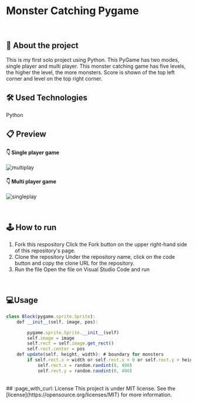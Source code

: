# Monster Catching Pygame
<br>

## :book: About the project
This is my first solo project using Python. This PyGame has two modes, single player and multi player. This monster catching game has five levels, the higher the level, the more monsters. Score is shown of the top left corner and level on the top right corner.
<br>
## :hammer_and_wrench: Used Technologies
Python
<br>
## :clipboard: Preview
#### :point_down: Single player game
![multiplay](https://user-images.githubusercontent.com/69357145/98470387-3bbc7080-21b3-11eb-8d71-f0e31d184245.gif)
<br /> 
#### :point_down: Multi player game
![singleplay](https://user-images.githubusercontent.com/69357145/98470583-a7eba400-21b4-11eb-9d60-22f644d26c5d.gif)

<br /> 


## 🕹 How to run
1. Fork this respository
Click the Fork button on the upper right-hand side of this repository's page.
2. Clone the repository
Under the repository name, click on the code button and copy the clone URL for the repository.
3. Run the file 
Open the file on Visual Studio Code and run
<br>


## 💻Usage
```js
class Block(pygame.sprite.Sprite):
    def __init__(self, image, pos):

        pygame.sprite.Sprite.__init__(self)
        self.image = image
        self.rect = self.image.get_rect()
        self.rect.center = pos
    def update(self, height, width): # boundary for monsters
        if self.rect.x > width or self.rect.x < 0 or self.rect.y > height or self.rect.y < 0:
            self.rect.x = random.randint(0, 490)
            self.rect.y = random.randint(0, 490)
```
<br>
## :page_with_curl: License
This project is under MIT license. See the [license](https://opensource.org/licenses/MIT) for more information.
<br /> 
<br /> 








